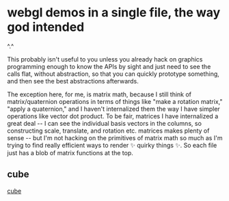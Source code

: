 # webgl demos in a single file, the way god intended

^.^

This probably isn't useful to you unless you already hack on graphics programming enough to know the APIs by sight and just need to see the calls flat, without abstraction, so that you can quickly prototype something, and then see the best abstractions afterwards.

The exception here, for me, is matrix math, because I still think of matrix/quaternion operations in terms of things like "make a rotation matrix," "apply a quaternion," and I haven't internalized them the way I have simpler operations like vector dot product. To be fair, matrices I have internalized a great deal -- I can see the individual basis vectors in the columns, so constructing scale, translate, and rotation etc. matrices makes plenty of sense -- but I'm not hacking on the primitives of matrix math so much as I'm trying to find really efficient ways to render :sparkles: quirky things :sparkles:. So each file just has a blob of matrix functions at the top.

## cube
[cube](https://cedric-h.github.io/linear-webgl/cube.html)


